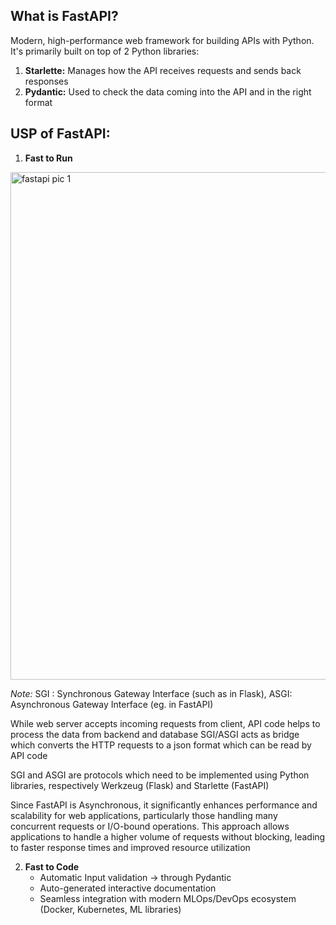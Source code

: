## What is FastAPI?
Modern, high-performance web framework for building APIs with Python. 
It's primarily built on top of 2 Python libraries:
1. **Starlette:** Manages how the API receives requests and sends back responses
2. **Pydantic:** Used to check the data coming into the API and in the right format


## USP of FastAPI:
1. **Fast to Run**
 
<img width="642" height="812" alt="fastapi pic 1" src="https://github.com/user-attachments/assets/f222d7e0-98b9-427b-b511-1db7c4b22c89" />

*Note:* SGI : Synchronous Gateway Interface (such as in Flask), ASGI: Asynchronous Gateway Interface (eg. in FastAPI)

While web server accepts incoming requests from client, API code helps to process the data from backend and database 
SGI/ASGI acts as bridge which converts the HTTP requests to a json format which can be read by API code

SGI and ASGI are protocols which need to be implemented using Python libraries, respectively Werkzeug (Flask) and Starlette (FastAPI)

Since FastAPI is Asynchronous, it significantly enhances performance and scalability for web applications, particularly those handling many concurrent requests or I/O-bound operations. This approach allows applications to handle a higher volume of requests without blocking, leading to faster response times and improved resource utilization

2. **Fast to Code**
    - Automatic Input validation -> through Pydantic
    - Auto-generated interactive documentation
    - Seamless integration with modern MLOps/DevOps ecosystem (Docker, Kubernetes, ML libraries)

